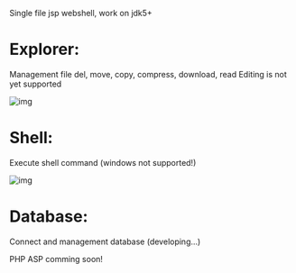 Single file jsp webshell, work on jdk5+

# Explorer:
  Management file
  del, move, copy, compress, download, read
  Editing is not yet supported
  
  ![img](https://raw.githubusercontent.com/kjyc1/jsp-webshell/master/fileManager.png)
  
# Shell:
  Execute shell command (windows not supported!)
  
  ![img](https://raw.githubusercontent.com/kjyc1/jsp-webshell/master/shell.png)
  
# Database:
  Connect and management database (developing...)
  
  
PHP ASP comming soon!
